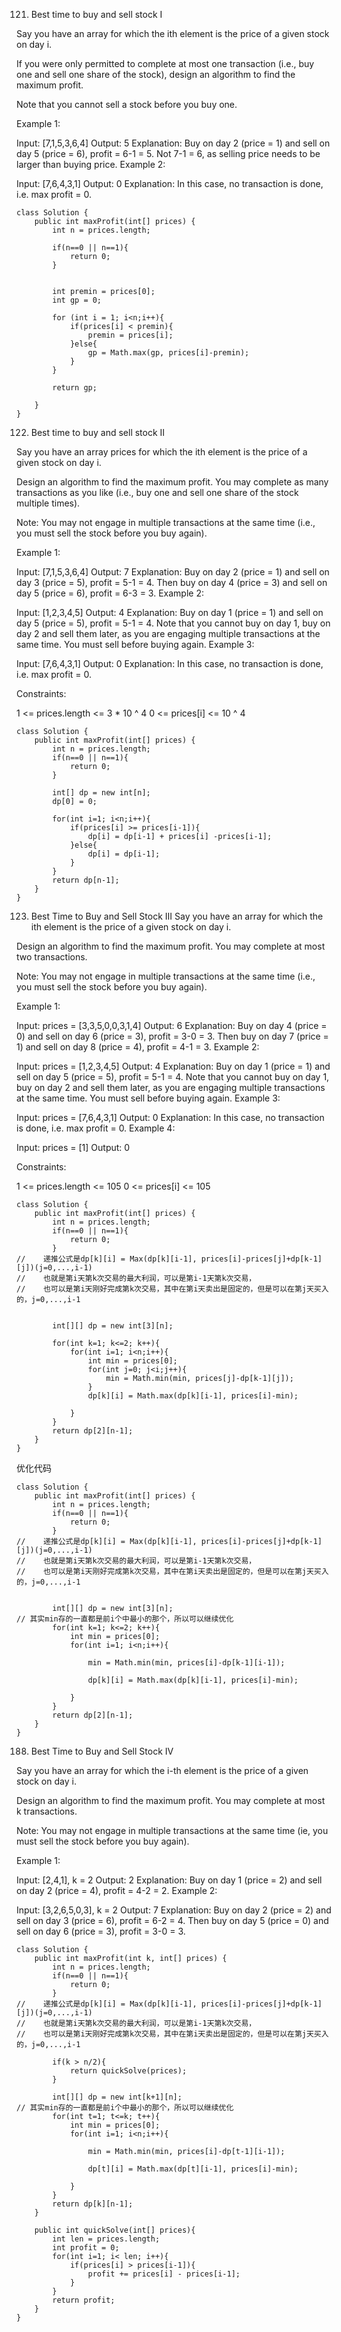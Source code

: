 121. Best time to buy and sell stock I

Say you have an array for which the ith element is the price of a given stock on day i.

If you were only permitted to complete at most one transaction (i.e., buy one and sell one share of the stock), design an algorithm to find the maximum profit.

Note that you cannot sell a stock before you buy one.

Example 1:

Input: [7,1,5,3,6,4]
Output: 5
Explanation: Buy on day 2 (price = 1) and sell on day 5 (price = 6), profit = 6-1 = 5.
             Not 7-1 = 6, as selling price needs to be larger than buying price.
Example 2:

Input: [7,6,4,3,1]
Output: 0
Explanation: In this case, no transaction is done, i.e. max profit = 0.

```
class Solution {
    public int maxProfit(int[] prices) {
        int n = prices.length;
        
        if(n==0 || n==1){
            return 0;
        }
        
        
        int premin = prices[0];
        int gp = 0;
        
        for (int i = 1; i<n;i++){
            if(prices[i] < premin){
                premin = prices[i];
            }else{
                gp = Math.max(gp, prices[i]-premin);
            }
        }
        
        return gp;
        
    }
}
```

122. Best time to buy and sell stock II

Say you have an array prices for which the ith element is the price of a given stock on day i.

Design an algorithm to find the maximum profit. You may complete as many transactions as you like (i.e., buy one and sell one share of the stock multiple times).

Note: You may not engage in multiple transactions at the same time (i.e., you must sell the stock before you buy again).

Example 1:

Input: [7,1,5,3,6,4]
Output: 7
Explanation: Buy on day 2 (price = 1) and sell on day 3 (price = 5), profit = 5-1 = 4.
             Then buy on day 4 (price = 3) and sell on day 5 (price = 6), profit = 6-3 = 3.
Example 2:

Input: [1,2,3,4,5]
Output: 4
Explanation: Buy on day 1 (price = 1) and sell on day 5 (price = 5), profit = 5-1 = 4.
             Note that you cannot buy on day 1, buy on day 2 and sell them later, as you are
             engaging multiple transactions at the same time. You must sell before buying again.
Example 3:

Input: [7,6,4,3,1]
Output: 0
Explanation: In this case, no transaction is done, i.e. max profit = 0.
 

Constraints:

1 <= prices.length <= 3 * 10 ^ 4
0 <= prices[i] <= 10 ^ 4

```
class Solution {
    public int maxProfit(int[] prices) {
        int n = prices.length;
        if(n==0 || n==1){
            return 0;
        }
        
        int[] dp = new int[n];
        dp[0] = 0;
        
        for(int i=1; i<n;i++){
            if(prices[i] >= prices[i-1]){
                dp[i] = dp[i-1] + prices[i] -prices[i-1];
            }else{
                dp[i] = dp[i-1];
            }
        }
        return dp[n-1];
    }
}
```

123. Best Time to Buy and Sell Stock III
Say you have an array for which the ith element is the price of a given stock on day i.

Design an algorithm to find the maximum profit. You may complete at most two transactions.

Note: You may not engage in multiple transactions at the same time (i.e., you must sell the stock before you buy again).

 

Example 1:

Input: prices = [3,3,5,0,0,3,1,4]
Output: 6
Explanation: Buy on day 4 (price = 0) and sell on day 6 (price = 3), profit = 3-0 = 3.
Then buy on day 7 (price = 1) and sell on day 8 (price = 4), profit = 4-1 = 3.
Example 2:

Input: prices = [1,2,3,4,5]
Output: 4
Explanation: Buy on day 1 (price = 1) and sell on day 5 (price = 5), profit = 5-1 = 4.
Note that you cannot buy on day 1, buy on day 2 and sell them later, as you are engaging multiple transactions at the same time. You must sell before buying again.
Example 3:

Input: prices = [7,6,4,3,1]
Output: 0
Explanation: In this case, no transaction is done, i.e. max profit = 0.
Example 4:

Input: prices = [1]
Output: 0
 

Constraints:

1 <= prices.length <= 105
0 <= prices[i] <= 105

```
class Solution {
    public int maxProfit(int[] prices) {
        int n = prices.length;
        if(n==0 || n==1){
            return 0;
        }
//    递推公式是dp[k][i] = Max(dp[k][i-1], prices[i]-prices[j]+dp[k-1][j])(j=0,...,i-1)
//    也就是第i天第k次交易的最大利润，可以是第i-1天第k次交易，
//    也可以是第i天刚好完成第k次交易，其中在第i天卖出是固定的，但是可以在第j天买入的，j=0,...,i-1
        
        
        int[][] dp = new int[3][n];

        for(int k=1; k<=2; k++){
            for(int i=1; i<n;i++){
                int min = prices[0];
                for(int j=0; j<i;j++){
                    min = Math.min(min, prices[j]-dp[k-1][j]);
                }
                dp[k][i] = Math.max(dp[k][i-1], prices[i]-min);

            }
        }
        return dp[2][n-1];
    }
}
```

优化代码
```
class Solution {
    public int maxProfit(int[] prices) {
        int n = prices.length;
        if(n==0 || n==1){
            return 0;
        }
//    递推公式是dp[k][i] = Max(dp[k][i-1], prices[i]-prices[j]+dp[k-1][j])(j=0,...,i-1)
//    也就是第i天第k次交易的最大利润，可以是第i-1天第k次交易，
//    也可以是第i天刚好完成第k次交易，其中在第i天卖出是固定的，但是可以在第j天买入的，j=0,...,i-1
        
        
        int[][] dp = new int[3][n];
// 其实min存的一直都是前i个中最小的那个，所以可以继续优化
        for(int k=1; k<=2; k++){
            int min = prices[0];
            for(int i=1; i<n;i++){
                
                min = Math.min(min, prices[i]-dp[k-1][i-1]);
                
                dp[k][i] = Math.max(dp[k][i-1], prices[i]-min);

            }
        }
        return dp[2][n-1];
    }
}
```



188. Best Time to Buy and Sell Stock IV

Say you have an array for which the i-th element is the price of a given stock on day i.

Design an algorithm to find the maximum profit. You may complete at most k transactions.

Note:
You may not engage in multiple transactions at the same time (ie, you must sell the stock before you buy again).

Example 1:

Input: [2,4,1], k = 2
Output: 2
Explanation: Buy on day 1 (price = 2) and sell on day 2 (price = 4), profit = 4-2 = 2.
Example 2:

Input: [3,2,6,5,0,3], k = 2
Output: 7
Explanation: Buy on day 2 (price = 2) and sell on day 3 (price = 6), profit = 6-2 = 4.
             Then buy on day 5 (price = 0) and sell on day 6 (price = 3), profit = 3-0 = 3.

```
class Solution {
    public int maxProfit(int k, int[] prices) {
        int n = prices.length;
        if(n==0 || n==1){
            return 0;
        }
//    递推公式是dp[k][i] = Max(dp[k][i-1], prices[i]-prices[j]+dp[k-1][j])(j=0,...,i-1)
//    也就是第i天第k次交易的最大利润，可以是第i-1天第k次交易，
//    也可以是第i天刚好完成第k次交易，其中在第i天卖出是固定的，但是可以在第j天买入的，j=0,...,i-1
        
        if(k > n/2){
            return quickSolve(prices);
        }
        
        int[][] dp = new int[k+1][n];
// 其实min存的一直都是前i个中最小的那个，所以可以继续优化
        for(int t=1; t<=k; t++){
            int min = prices[0];
            for(int i=1; i<n;i++){
                
                min = Math.min(min, prices[i]-dp[t-1][i-1]);
                
                dp[t][i] = Math.max(dp[t][i-1], prices[i]-min);

            }
        }
        return dp[k][n-1];
    }
    
    public int quickSolve(int[] prices){
        int len = prices.length;
        int profit = 0;
        for(int i=1; i< len; i++){
            if(prices[i] > prices[i-1]){
                profit += prices[i] - prices[i-1];
            }
        }
        return profit;
    }
}
```